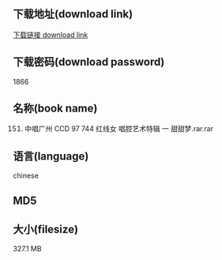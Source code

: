## 下载地址(download link)
[下载链接 download link](https://voluble-croquembouche-d321dc.netlify.app/?s=151.+%E4%B8%AD%E5%94%B1%E5%B9%BF%E5%B7%9E+CCD+97+744+%E7%BA%A2%E7%BA%BF%E5%A5%B3+%E5%94%B1%E8%85%94%E8%89%BA%E6%9C%AF%E7%89%B9%E8%BE%91+%E4%B8%80+%E7%94%9C%E7%94%9C%E6%A2%A6.rar)

## 下载密码(download password)
1866

## 名称(book name)
151. 中唱广州 CCD 97 744 红线女 唱腔艺术特辑 一 甜甜梦.rar.rar

## 语言(language)
chinese

## MD5


## 大小(filesize)
327.1 MB

